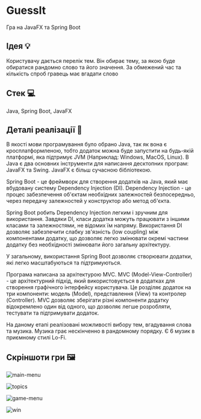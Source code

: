 # GuessIt
Гра на JavaFX та Spring Boot

## Ідея :bulb:
Користувачу дається перелік тем. Він обирає тему, за якою буде обиратися рандомно слово та його значення. За обмежений час та кількість спроб гравець має вгадати слово

## Стек :computer:
Java, Spring Boot, JavaFX

## Деталі реалізації :page_with_curl:
В якості мови програмування було обрано Java, так як вона є кросплатформленою, тобто додаток можна буде запустити на будь-якій платформі, яка підтримує JVM (Наприклад: Windows, MacOS, Linux). В Java є два основних інструменти для написання десктопних програм: JavaFX та Swing. JavaFX є більш сучасною бібліотекою.

Spring Boot - це фреймворк для створення додатків на Java, який має вбудовану систему Dependency Injection (DI). Dependency Injection - це процес забезпечення об'єктам необхідних залежностей безпосередньо, через передачу залежностей у конструктор або метод об'єкта.

Spring Boot робить Dependency Injection легким і зручним для використання. Завдяки DI, класи додатка можуть працювати з іншими класами та залежностями, не відомих їм напряму. Використання DI дозволяє забезпечити слабку зв'язність (low coupling) між компонентами додатку, що дозволяє легко змінювати окремі частини додатку без необхідності змінювати його загальну архітектуру.

У загальному, використання Spring Boot дозволяє створювати додатки, які легко масштабуються та підтримуються.

Програма написана за архітектурою MVC. MVC (Model-View-Controller) - це архітектурний підхід, який використовується в додатках для створення графічного інтерфейсу користувача. Це розділяє додаток на три компоненти: модель (Model), представлення (View) та контролер (Controller). MVC дозволяє зберігати різні компоненти додатку відокремлено один від одного, що дозволяє легше розробляти, тестувати та підтримувати додаток.

На даному етапі реалізовані можливості вибору тем, вгадування слова та музика. Музика грає нескінченно в рандомному порядку. Є 6 музик в приємному стилі Lo-Fi. 

## Скріншоти гри :framed_picture:

![main-menu](https://user-images.githubusercontent.com/78265212/230082590-9723ba7d-b60e-44c8-94fa-1b578bdb7ba6.png)

![topics](https://user-images.githubusercontent.com/78265212/230082662-937b5b02-4b33-46e9-b676-0238a960f4fd.png)

![game-menu](https://user-images.githubusercontent.com/78265212/230082877-626c261d-23ae-4c01-b5f3-f5d283ec2853.png)

![win](https://user-images.githubusercontent.com/78265212/230083160-8c1571b4-db80-44a8-94c0-5adb9ab6a7eb.png)


